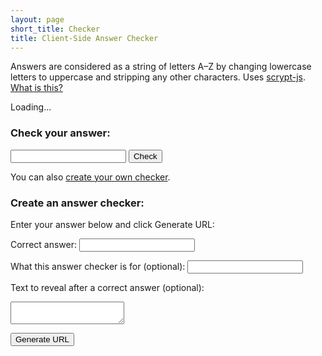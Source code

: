```yaml
---
layout: page
short_title: Checker
title: Client-Side Answer Checker
---
```

Answers are considered as a string of letters A–Z by changing lowercase letters to uppercase and stripping any other characters. Uses [scrypt-js](https://github.com/ricmoo/scrypt-js). [What is this?](/checker/about)

<p id="loading">Loading...</p>

<form id="check">
<h3 id="check-label">Check your answer:</h3>
<p><input type="text" id="check-input" name="check-input" /> <button type="submit" id="check-submit">Check</button></p>
<p id="check-out"></p>
<p id="check-solution"></p>

<p>You can also <a href="#">create your own checker</a>.</p>
</form>

<form id="gen">
<h3>Create an answer checker:</h3>
<p>Enter your answer below and click Generate URL:</p>
<p>Correct answer: <input type="text" id="gen-input" /></p>
<p>What this answer checker is for (optional): <input type="text" id="gen-label" /></p>
<label for="gen-solution">Text to reveal after a correct answer (optional):</label>
<p><textarea id="gen-solution"></textarea></p>
<button type="submit">Generate URL</button>
<p id="gen-outer"><span id="gen-out"></span><a id="gen-link"></a></p>
</form>

<script type="text/javascript" src="/js/scrypt.js"></script>

<script type="text/javascript">
const encoder = new TextEncoder();
const decoder = new TextDecoder();
function b64OfArray(arr) {
	const carr = [];
	arr.forEach((u8) => {
		carr.push(String.fromCharCode(u8));
	});
	return btoa(carr.join(""));
}
function unb64(s) {
	const bs = atob(s);
	const uarr = new Uint8Array(bs.length);
	for (let i = 0; i < bs.length; i++) {
		uarr[i] = bs.charCodeAt(i);
	}
	return uarr;
}

function canonicalize(rawGuess) {
	rawGuess = rawGuess.toUpperCase();
	let canon = "";
	for (var i = 0; i < rawGuess.length; i++) {
		if (/[A-Z]/.test(rawGuess[i])) {
			canon += rawGuess[i];
		}
	}
	return canon;
}

// These security parameters are weaker than what most settings would need, to
// keep things reasonably fast, since our pure JavaScript library is slower
// than other options, and URLs reasonably compact. A brute-forcer who ran
// scrypt elsewhere with these parameters could go much faster, but this
// setting really isn't high-stakes.

// Don't copy my parameters into "actual crypto code" (why would you do that.
// just. why)
function generateLocalSalt() {
	let saltArr = new Uint8Array(12);
	if (window.crypto && window.crypto.getRandomValues) {
		window.crypto.getRandomValues(saltArr);
	} else {
		// Not secure, but like I said, I think cryptographic guarantees just
		// aren't worth breaking over.
		for (let i = 0; i < saltArr.length; i++) {
			saltArr[i] = Math.floor(Math.random()*256);
		}
	}
	return b64OfArray(saltArr);
}

function generateHash(label, answer, solution, callback) {
	const version = '1';
	// The caller should canonicalize the answer!
	const salt = generateLocalSalt();

	let ciphertextPromise = null;
	if (solution === "") {
		ciphertextPromise = new Promise(resolve => resolve(null));
	} else {
		// "-encrypt" for domain separation
		const encryptionSalt = encoder.encode("puzzlehunt.net/checker#" + version + '-encrypt#' + salt + '#' + label);
		let encodedSolution = encoder.encode(solution);
		// very lazy xor cipher
		ciphertextPromise = scrypt.scrypt(encoder.encode(answer), encryptionSalt, 4096, 8, 1, encodedSolution.length, function (progress) {
			callback({ 'progress': progress, 'encrypting': true });
		}).then(function (key) {
			for (let i = 0; i < encodedSolution.length; i++) {
				encodedSolution[i] ^= key[i];
			}
			return encodedSolution;
		});
	}
	ciphertextPromise.then(function (ciphertext) {
		const encodedCiphertext = ciphertext ? b64OfArray(ciphertext) : null;
		// Note: add the label even if it's empty. Also assume the label is ASCII
		// (by being v0 URI-encoded or v1 base64ed) already.
		const fullSalt = encoder.encode("puzzlehunt.net/checker#" + version + '#' + salt + '#' + label
			+ (encodedCiphertext ? "#" + encodedCiphertext : ""));
		// N = 4096 = 2^12 = memory cost factor (a normal lower bound,
		// e.g. libsodium's crypto_pwhash_scryptsalsa208sha256_OPSLIMIT_MIN, is
		// 2^15; so you can see how skimpy on computation we are. It's because
		// we're using a pure-JavaScript implementation, which automatically makes
		// the constant factors huge.)
		// r = 8 = block size factor
		// p = 1 = parallelization parameter
		// dkLen = 24 = desired key length
		scrypt.scrypt(encoder.encode(answer), fullSalt, 4096, 8, 1, 24, function (progress) {
			callback({ 'progress': progress });
		}).then(function (key) {
			let ret = {
				'version': version,
				'salt': salt,
				'hash': b64OfArray(key),
			};
			if (encodedCiphertext) {
				ret.ciphertext = encodedCiphertext;
			}
			callback(ret);
		});
	});
}

function checkHash(version, label, salt, hash, answer, ciphertext, callback) {
	// Weirdly, the version doesn't yet affect this part of the code.
	if (version !== '0' && version !== '1') {
		callback({
			'error': 'Unsupported version: ' + version,
		});
	}
	// The caller should canonicalize the answer!
	// Note: add the label even if it's empty. Also assume the label is ASCII
	// (by being v0 URI-encoded or v1 base64ed) already.
	const fullSalt = encoder.encode("puzzlehunt.net/checker#" + version + '#' + salt + '#' + label
		+ (ciphertext ? "#" + ciphertext : ""));
	scrypt.scrypt(encoder.encode(answer), fullSalt, 4096, 8, 1, 24, function (progress) {
		callback({ 'progress': progress });
	}).then(function (key) {
		if (b64OfArray(key) === hash) {
			if (ciphertext === "") {
				callback({ 'correct': true });
			} else {
				const encryptionSalt = encoder.encode("puzzlehunt.net/checker#" + version + '-encrypt#' + salt + '#' + label);
				const encodedSolution = unb64(ciphertext);
				scrypt.scrypt(encoder.encode(answer), encryptionSalt, 4096, 8, 1, encodedSolution.length, function (progress) {
					callback({ 'correct': true, 'progress': progress });
				}).then(function (key) {
					for (let i = 0; i < encodedSolution.length; i++) {
						encodedSolution[i] ^= key[i];
					}
					callback({
						'correct': true,
						'solution': decoder.decode(encodedSolution),
					});
				});
			}
		} else {
			callback({ 'correct': false });
		}
	});
}

document.addEventListener('DOMContentLoaded', function() {
	const checkForm = document.getElementById('check');
	const checkInput = document.getElementById('check-input');
	const checkLabel = document.getElementById('check-label');
	const checkOut = document.getElementById('check-out');
	const checkSolution = document.getElementById('check-solution');

	const genForm = document.getElementById('gen');
	const genOuter = document.getElementById('gen-outer');
	const genOut = document.getElementById('gen-out');
	const genInput = document.getElementById('gen-input');
	const genSolution = document.getElementById('gen-solution');
	const genLink = document.getElementById('gen-link');

	// Always strings.
	let version = "";
	let salt = "";
	let hash = "";
	let label = "";
	let ciphertext = "";
	function updateFromHash() {
		const params = location.hash.substr(1).split('#');
		version = params[0] || "";
		salt = params[1] || "";
		hash = params[2] || "";
		label = params[3] || "";
		ciphertext = params[4] || "";
		if (version && salt && hash) {
			checkForm.style.display = "block";
			if (version === "0" && label) {
				checkLabel.textContent = "Check your answer for " + decodeURIComponent(label) + ":";
			} else if (version === "1" && label) {
				checkLabel.textContent = "Check your answer for " + decoder.decode(unb64(label)) + ":";
			} else {
				checkLabel.textContent = "Check your answer:";
			}
			genForm.style.display = "none";
			checkOut.style.display = 'none';
			checkSolution.style.display = 'none';
		} else {
			checkForm.style.display = "none";
			genForm.style.display = "block";
		}
	};

	checkForm.addEventListener('submit', function (event) {
		event.preventDefault();
		checkInput.select();
		const answer = canonicalize(checkInput.value);
		checkOut.style.display = 'block';
		checkOut.textContent = 'Checking...';
		checkOut.className = 'padded-callout';
		checkSolution.style.display = 'none';
		checkHash(version, label, salt, hash, answer, ciphertext, function (v) {
			if ('error' in v) {
				checkOut.className = 'padded-callout error';
				checkOut.textContent = 'Error: ' + v.error;
			} else if ('correct' in v) {
				checkOut.className = v.correct ? 'padded-callout success' : 'padded-callout error';
				checkOut.textContent = answer + ' is ' + (v.correct ? 'correct!' : 'incorrect.');
				if ('progress' in v) {
					checkOut.textContent += ' Decrypting (' + Math.floor(v.progress * 100) + '%)...';
				}
				if ('solution' in v) {
					checkSolution.style.display = 'block';
					checkSolution.className = 'padded-callout';
					checkSolution.textContent = v.solution;
				}
			} else if ('progress' in v) {
				checkOut.textContent = 'Checking (' + Math.floor(v.progress * 100) + '%)...';
			}
		});
	});

	updateFromHash();
	window.addEventListener('hashchange', updateFromHash);

	genForm.addEventListener('submit', function (event) {
		event.preventDefault();
		const answer = canonicalize(genInput.value);
		const solution = genSolution.value;
		genOuter.className = 'padded-callout';
		genOut.textContent = 'Generating...';
		genLink.textContent = '';
		genLink.href = '#';
		// this part is version 1 instead of version 0...
		const genLabel = b64OfArray(encoder.encode(document.getElementById('gen-label').value));
		generateHash(genLabel, answer, solution, function (v) {
			if ('error' in v) {
				genOuter.className = 'padded-callout error';
				genOut.textContent = 'Error: ' + v.error;
				genLink.textContent = '';
				genLink.href = '#';
			} else if ('version' in v && 'salt' in v && 'hash' in v) {
				genOuter.className = 'padded-callout success';
				genOut.textContent = 'Answer checker URL for ' + answer + ': ';
				let url = location.protocol + '//' + location.host + location.pathname + '#' + [v.version, v.salt, v.hash, genLabel].join('#');
				if ('ciphertext' in v) {
					url += '#' + v.ciphertext;
				}
				genLink.textContent = url;
				genLink.href = url;
			} else if ('progress' in v) {
				if (v.encrypting) {
					genOut.textContent = 'Encrypting (' + Math.floor(v.progress * 100) + '%)...';
				} else {
					genOut.textContent = 'Generating (' + Math.floor(v.progress * 100) + '%)...';
				}
				genLink.textContent = '';
				genLink.href = '#';
			}
		});
	});

	document.getElementById('loading').style.display = "none";
});
</script>
